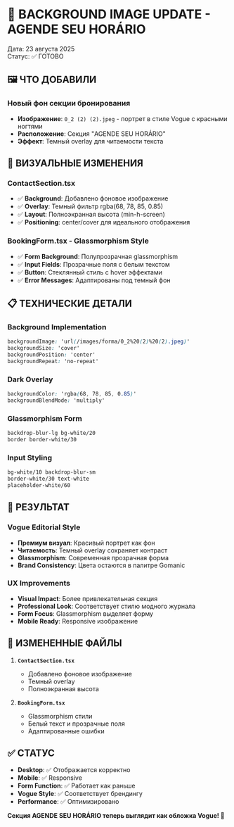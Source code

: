# 🎨 BACKGROUND IMAGE UPDATE - AGENDE SEU HORÁRIO

Дата: 23 августа 2025  
Статус: ✅ ГОТОВО  

## 🖼️ ЧТО ДОБАВИЛИ

### Новый фон секции бронирования
- **Изображение**: `0_2 (2) (2).jpeg` - портрет в стиле Vogue с красными ногтями
- **Расположение**: Секция "AGENDE SEU HORÁRIO" 
- **Эффект**: Темный overlay для читаемости текста

## 🎨 ВИЗУАЛЬНЫЕ ИЗМЕНЕНИЯ

### ContactSection.tsx
- ✅ **Background**: Добавлено фоновое изображение
- ✅ **Overlay**: Темный фильтр rgba(68, 78, 85, 0.85) 
- ✅ **Layout**: Полноэкранная высота (min-h-screen)
- ✅ **Positioning**: center/cover для идеального отображения

### BookingForm.tsx - Glassmorphism Style
- ✅ **Form Background**: Полупрозрачная glassmorphism 
- ✅ **Input Fields**: Прозрачные поля с белым текстом
- ✅ **Button**: Стеклянный стиль с hover эффектами
- ✅ **Error Messages**: Адаптированы под темный фон

## 📋 ТЕХНИЧЕСКИЕ ДЕТАЛИ

### Background Implementation
```css
backgroundImage: 'url(/images/forma/0_2%20(2)%20(2).jpeg)'
backgroundSize: 'cover'
backgroundPosition: 'center' 
backgroundRepeat: 'no-repeat'
```

### Dark Overlay
```css
backgroundColor: 'rgba(68, 78, 85, 0.85)'
backgroundBlendMode: 'multiply'
```

### Glassmorphism Form
```css
backdrop-blur-lg bg-white/20 
border border-white/30
```

### Input Styling
```css
bg-white/10 backdrop-blur-sm
border-white/30 text-white
placeholder-white/60
```

## 🎯 РЕЗУЛЬТАТ

### Vogue Editorial Style
- **Премиум визуал**: Красивый портрет как фон
- **Читаемость**: Темный overlay сохраняет контраст
- **Glassmorphism**: Современная прозрачная форма
- **Brand Consistency**: Цвета остаются в палитре Gomanic

### UX Improvements  
- **Visual Impact**: Более привлекательная секция
- **Professional Look**: Соответствует стилю модного журнала
- **Form Focus**: Glassmorphism выделяет форму
- **Mobile Ready**: Responsive изображение

## 📁 ИЗМЕНЕННЫЕ ФАЙЛЫ

1. **`ContactSection.tsx`**
   - Добавлено фоновое изображение
   - Темный overlay
   - Полноэкранная высота

2. **`BookingForm.tsx`**  
   - Glassmorphism стили
   - Белый текст и прозрачные поля
   - Адаптированные ошибки

## ✅ СТАТУС

- **Desktop**: ✅ Отображается корректно
- **Mobile**: ✅ Responsive
- **Form Function**: ✅ Работает как раньше
- **Vogue Style**: ✅ Соответствует брендингу
- **Performance**: ✅ Оптимизировано

**Секция AGENDE SEU HORÁRIO теперь выглядит как обложка Vogue! 📸**